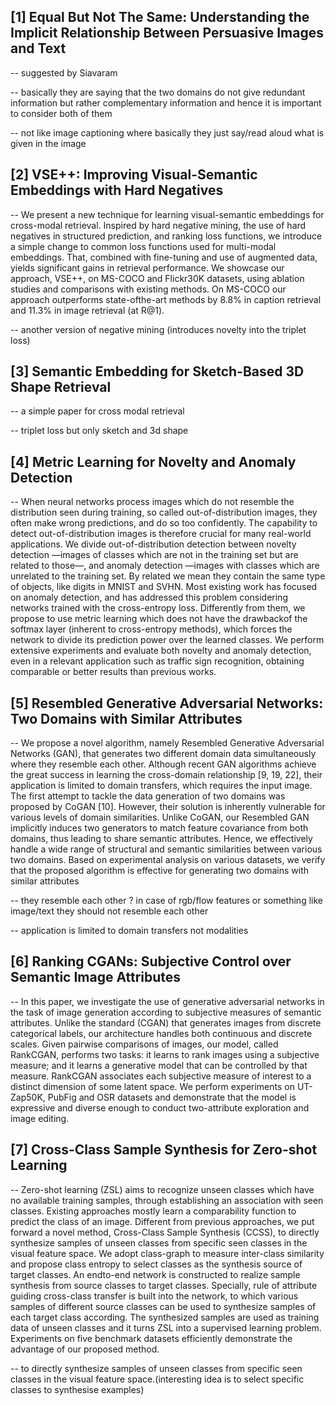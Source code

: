 
[1] Equal But Not The Same: Understanding the Implicit Relationship Between Persuasive Images and Text 
------------------------------------------------

-- suggested by Siavaram

-- basically they are saying that the two domains do not give redundant information but rather complementary information and hence it is important to consider both of them

-- not like image captioning where basically they just say/read aloud what is given in the image 

[2] VSE++: Improving Visual-Semantic Embeddings with Hard Negatives
---------------------------------------------------------------------

-- We present a new technique for learning visual-semantic embeddings for cross-modal retrieval. Inspired by hard negative mining, the use of hard negatives in structured prediction, and ranking loss functions, we introduce a simple change to common loss functions used for multi-modal embeddings. That, combined with fine-tuning and use of augmented data, yields significant gains in retrieval performance. We showcase our approach, VSE++, on MS-COCO and Flickr30K datasets, using ablation studies and comparisons with existing methods. On MS-COCO our approach outperforms state-ofthe-art methods by 8.8% in caption retrieval and 11.3% in image retrieval (at R@1). 

-- another version of negative mining (introduces novelty into the triplet loss)

[3] Semantic Embedding for Sketch-Based 3D Shape Retrieval 
-----------------------------------------------------------

-- a simple paper for cross modal retrieval 

-- triplet loss but only sketch and 3d shape 

[4] Metric Learning for Novelty and Anomaly Detection
-----------------------------------------------------------

-- When neural networks process images which do not resemble the distribution seen during training, so called out-of-distribution images, they often make wrong predictions, and do so too confidently. The capability to detect out-of-distribution images is therefore crucial for many real-world applications. We divide out-of-distribution detection between novelty detection —images of classes which are not in the training set but are related to those—, and anomaly detection —images with classes which are unrelated to the training set. By related we mean they contain the same type of objects, like digits in MNIST and SVHN. Most existing work has focused on anomaly detection, and has addressed this problem considering networks trained with the cross-entropy loss. Differently from them, we propose to use metric learning which does not have the drawbackof the softmax layer (inherent to cross-entropy methods), which forces the network to divide its prediction power over the learned classes. We perform extensive experiments and evaluate both novelty and anomaly detection, even in a relevant application such as traffic sign recognition, obtaining comparable or better results than previous works. 

[5] Resembled Generative Adversarial Networks: Two Domains with Similar Attributes
-----------------------------------------------------------

-- We propose a novel algorithm, namely Resembled Generative Adversarial Networks (GAN), that generates two different domain data simultaneously where they resemble each other. Although recent GAN algorithms achieve the great success in learning the cross-domain relationship [9, 19, 22], their application is limited to domain transfers, which requires the input image. The first attempt to tackle the data generation of two domains was proposed by CoGAN [10]. However, their solution is inherently vulnerable for various levels of domain similarities. Unlike CoGAN, our Resembled GAN implicitly induces two generators to match feature covariance from both domains, thus leading to share semantic attributes. Hence, we effectively handle a wide range of structural and semantic similarities between various two domains. Based on experimental analysis on various datasets, we verify that the proposed algorithm is effective for generating two domains with similar attributes

-- they resemble each other ? in case of rgb/flow features or something like image/text they should not resemble each other

-- application is limited to domain transfers not modalities

[6] Ranking CGANs: Subjective Control over Semantic Image Attributes
-----------------------------------------------------------

-- In this paper, we investigate the use of generative adversarial networks in the task of image generation according to subjective measures of semantic attributes. Unlike the standard (CGAN) that generates images from discrete categorical labels, our architecture handles both continuous and discrete scales. Given pairwise comparisons of images, our model, called RankCGAN, performs two tasks: it learns to rank images using a subjective measure; and it learns a generative model that can be controlled by that measure. RankCGAN associates each subjective measure of interest to a distinct dimension of some latent space. We perform experiments on UT-Zap50K, PubFig and OSR datasets and demonstrate that the model is expressive and diverse enough to conduct two-attribute exploration and image editing. 

[7] Cross-Class Sample Synthesis for Zero-shot Learning
-----------------------------------------------------------

-- Zero-shot learning (ZSL) aims to recognize unseen classes which have no available training samples, through establishing an association with seen classes. Existing approaches mostly learn a comparability function to predict the class of an image. Different from previous approaches, we put forward a novel method, Cross-Class Sample Synthesis (CCSS), to directly synthesize samples of unseen classes from specific seen classes in the visual feature space. We adopt class-graph to measure inter-class similarity and propose class entropy to select classes as the synthesis source of target classes. An endto-end network is constructed to realize sample synthesis from source classes to target classes. Specially, rule of attribute guiding cross-class transfer is built into the network, to which various samples of different source classes can be used to synthesize samples of each target class according. The synthesized samples are used as training data of unseen classes and it turns ZSL into a supervised learning problem. Experiments on five benchmark datasets efficiently demonstrate the advantage of our proposed method. 

-- to directly synthesize samples of unseen classes from specific seen classes in the visual feature space.(interesting idea is to select specific classes to synthesise examples)


